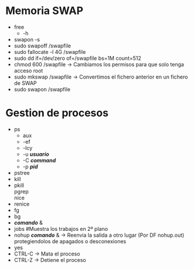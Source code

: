 # Memoria SWAP
+ free
  - -h
+ swapon -s
+ sudo swapoff /swapfile
+ sudo fallocate -l 4G /swapfile
+ sudo dd if=/dev/zero of=/swapfile bs=1M count=512
+ chmod 600 /swapfile → Cambiamos los permisos para que solo tenga acceso root
+ sudo mkswap /swapfile → Convertimos el fichero anterior en un fichero de SWAP
+ sudo swapon /swapfile

# Gestion de procesos
+ ps  
  - aux
  - -ef
  - -lcy
  - -u **_usuario_**
  - -C **_command_**
  - -p **_pid_**
+ pstree 
+ kill
+ pkill  
pgrep  
nice  
+ renice
+ fg
+ bg
+ **_comando_** &
+ jobs #Muestra los trabajos en 2º plano
+ nohup **_comando_** & → Reenvia la salida a otro lugar (Por DF nohup.out) protegiendolos de apagados o desconexiones
+ yes 
+ CTRL-C → Mata el proceso
+ CTRL-Z → Detiene el proceso
